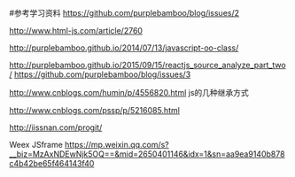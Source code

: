 #参考学习资料
https://github.com/purplebamboo/blog/issues/2

http://www.html-js.com/article/2760

http://purplebamboo.github.io/2014/07/13/javascript-oo-class/


http://purplebamboo.github.io/2015/09/15/reactjs_source_analyze_part_two/
https://github.com/purplebamboo/blog/issues/3



http://www.cnblogs.com/humin/p/4556820.html
js的几种继承方式


http://www.cnblogs.com/pssp/p/5216085.html


http://iissnan.com/progit/


Weex JSframe
https://mp.weixin.qq.com/s?__biz=MzAxNDEwNjk5OQ==&mid=2650401146&idx=1&sn=aa9ea9140b878c4b42be65f464143f40